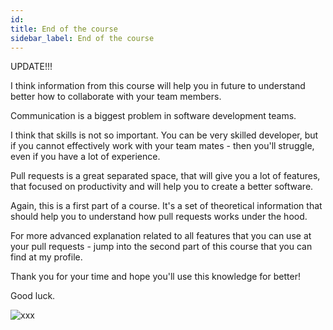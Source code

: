 ```yaml
---
id:
title: End of the course
sidebar_label: End of the course
---
```


UPDATE!!!




I think information from this course will help you in future to understand better how to collaborate with your team members.

Communication is a biggest problem in software development teams.

I think that skills is not so important.
You can be very skilled developer, but if you cannot effectively work with your team mates - then you'll struggle, even if you have a lot of experience.

Pull requests is a great separated space, that will give you a lot of features, that focused on productivity and will help you to create a better software.

Again, this is a first part of a course. It's a set of theoretical information that should help you to understand how pull requests works under the hood.

For more advanced explanation related to all features that you can use at your pull requests - jump into the second part of this course that you can find at my profile.

Thank you for your time and hope you'll use this knowledge for better!

Good luck.

![xxx](https://media.giphy.com/media/LgwoVr7YgUkrC/giphy.gif)
